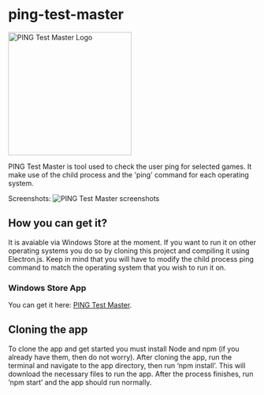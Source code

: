 # ping-test-master
<img alt="PING Test Master Logo" src="https://i.imgur.com/Oo3nLW7.png" data-canonical-src="https://i.imgur.com/Oo3nLW7.png" width="250" height="250" />

PING Test Master is tool used to check the user ping for selected games. It make use of the child process and the 'ping' command for each operating system.

Screenshots:
![PING Test Master screenshots](https://i.imgur.com/V2dGhen.jpg)

## How you can get it?
It is avaiable via Windows Store at the moment. If you want to run it on other operating systems you do so by cloning this project and compiling it using Electron.js. Keep in mind that you will have to modify the child process ping command to match the operating system that you wish to run it on.

### Windows Store App
You can get it here: [PING Test Master](https://www.microsoft.com/store/apps/9MVL4MVZK4WF).

## Cloning the app
To clone the app and get started you must install Node and npm (if you already have them, then do not worry). After cloning the app, run the terminal and navigate to the app directory, then run ‘npm install’. This will download the necessary files to run the app. After the process finishes, run ’npm start’ and the app should run normally.
